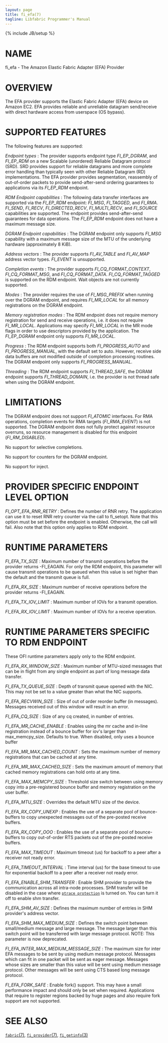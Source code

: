 ```yaml
---
layout: page
title: fi_efa(7)
tagline: Libfabric Programmer's Manual
---
```

{% include JB/setup %}

# NAME

fi_efa \- The Amazon Elastic Fabric Adapter (EFA) Provider

# OVERVIEW

The EFA provider supports the Elastic Fabric Adapter (EFA) device on
Amazon EC2.  EFA provides reliable and unreliable datagram send/receive
with direct hardware access from userspace (OS bypass).

# SUPPORTED FEATURES

The following features are supported:

*Endpoint types*
: The provider supports endpoint type *FI_EP_DGRAM*, and *FI_EP_RDM* on a new
  Scalable (unordered) Reliable Datagram protocol (SRD). SRD provides support
  for reliable datagrams and more complete error handling than typically seen
  with other Reliable Datagram (RD) implementations. The EFA provider provides
  segmentation, reassembly of out-of-order packets to provide send-after-send
  ordering guarantees to applications via its *FI_EP_RDM* endpoint.

*RDM Endpoint capabilities*
: The following data transfer interfaces are supported via the *FI_EP_RDM*
  endpoint: *FI_MSG*, *FI_TAGGED*, and *FI_RMA*. *FI_SEND*, *FI_RECV*,
  *FI_DIRECTED_RECV*, *FI_MULTI_RECV*, and *FI_SOURCE* capabilities are supported.
  The endpoint provides send-after-send guarantees for data operations. The
  *FI_EP_RDM* endpoint does not have a maximum message size.

*DGRAM Endpoint capabilities*
: The DGRAM endpoint only supports *FI_MSG* capability with a maximum
  message size of the MTU of the underlying hardware (approximately 8 KiB).

*Address vectors*
: The provider supports *FI_AV_TABLE* and *FI_AV_MAP* address vector types.
  *FI_EVENT* is unsupported.

*Completion events*
: The provider supports *FI_CQ_FORMAT_CONTEXT*, *FI_CQ_FORMAT_MSG*, and
  *FI_CQ_FORMAT_DATA*. *FI_CQ_FORMAT_TAGGED* is supported on the RDM
  endpoint. Wait objects are not currently supported.

*Modes*
: The provider requires the use of *FI_MSG_PREFIX* when running over
  the DGRAM endpoint, and requires *FI_MR_LOCAL* for all memory
  registrations on the DGRAM endpoint.

*Memory registration modes*
: The RDM endpoint does not require memory registration for send and receive
  operations, i.e. it does not require *FI_MR_LOCAL*. Applications may specify
  *FI_MR_LOCAL* in the MR mode flags in order to use descriptors provided by the
  application. The *FI_EP_DGRAM* endpoint only supports *FI_MR_LOCAL*.

*Progress*
: The RDM endpoint supports both *FI_PROGRESS_AUTO* and *FI_PROGRESS_MANUAL*,
  with the default set to auto. However, receive side data buffers are not
  modified outside of completion processing routines. The DGRAM endpoint only
  supports *FI_PROGRESS_MANUAL*.

*Threading*
: The RDM endpoint supports *FI_THREAD_SAFE*, the DGRAM endpoint supports
  *FI_THREAD_DOMAIN*, i.e. the provider is not thread safe when using the DGRAM
  endpoint.

# LIMITATIONS

The DGRAM endpoint does not support *FI_ATOMIC* interfaces. For RMA operations,
completion events for RMA targets (*FI_RMA_EVENT*) is not supported. The DGRAM
endpoint does not fully protect against resource overruns, so resource
management is disabled for this endpoint (*FI_RM_DISABLED*).

No support for selective completions.

No support for counters for the DGRAM endpoint.

No support for inject.

# PROVIDER SPECIFIC ENDPOINT LEVEL OPTION

*FI_OPT_EFA_RNR_RETRY*
: Defines the number of RNR retry. The application can use it to reset RNR retry
  counter via the call to fi_setopt. Note that this option must be set before
  the endpoint is enabled. Otherwise, the call will fail. Also note that this
  option only applies to RDM endpoint.

# RUNTIME PARAMETERS

*FI_EFA_TX_SIZE*
: Maximum number of transmit operations before the provider returns -FI_EAGAIN.
  For only the RDM endpoint, this parameter will cause transmit operations to
  be queued when this value is set higher than the default and the transmit queue
  is full.

*FI_EFA_RX_SIZE*
: Maximum number of receive operations before the provider returns -FI_EAGAIN.

*FI_EFA_TX_IOV_LIMIT*
: Maximum number of IOVs for a transmit operation.

*FI_EFA_RX_IOV_LIMIT*
: Maximum number of IOVs for a receive operation.

# RUNTIME PARAMETERS SPECIFIC TO RDM ENDPOINT

These OFI runtime parameters apply only to the RDM endpoint.

*FI_EFA_RX_WINDOW_SIZE*
: Maximum number of MTU-sized messages that can be in flight from any
  single endpoint as part of long message data transfer.

*FI_EFA_TX_QUEUE_SIZE*
: Depth of transmit queue opened with the NIC. This may not be set to a value
  greater than what the NIC supports.

*FI_EFA_RECVWIN_SIZE*
: Size of out of order reorder buffer (in messages).  Messages
  received out of this window will result in an error.

*FI_EFA_CQ_SIZE*
: Size of any cq created, in number of entries.

*FI_EFA_MR_CACHE_ENABLE*
: Enables using the mr cache and in-line registration instead of a bounce
  buffer for iov's larger than max_memcpy_size. Defaults to true. When
  disabled, only uses a bounce buffer

*FI_EFA_MR_MAX_CACHED_COUNT*
: Sets the maximum number of memory registrations that can be cached at
  any time.

*FI_EFA_MR_MAX_CACHED_SIZE*
: Sets the maximum amount of memory that cached memory registrations can
  hold onto at any time.

*FI_EFA_MAX_MEMCPY_SIZE*
: Threshold size switch between using memory copy into a pre-registered
  bounce buffer and memory registration on the user buffer.

*FI_EFA_MTU_SIZE*
: Overrides the default MTU size of the device.

*FI_EFA_RX_COPY_UNEXP*
: Enables the use of a separate pool of bounce-buffers to copy unexpected
  messages out of the pre-posted receive buffers.

*FI_EFA_RX_COPY_OOO*
: Enables the use of a separate pool of bounce-buffers to copy out-of-order RTS
  packets out of the pre-posted receive buffers.

*FI_EFA_MAX_TIMEOUT*
: Maximum timeout (us) for backoff to a peer after a receiver not ready error.

*FI_EFA_TIMEOUT_INTERVAL*
: Time interval (us) for the base timeout to use for exponential backoff
  to a peer after a receiver not ready error.

*FI_EFA_ENABLE_SHM_TRANSFER*
: Enable SHM provider to provide the communication across all intra-node processes.
  SHM transfer will be disabled in the case where
  [`ptrace protection`](https://wiki.ubuntu.com/SecurityTeam/Roadmap/KernelHardening#ptrace_Protection)
  is turned on. You can turn it off to enable shm transfer.

*FI_EFA_SHM_AV_SIZE*
: Defines the maximum number of entries in SHM provider's address vector.

*FI_EFA_SHM_MAX_MEDIUM_SIZE*
: Defines the switch point between small/medium message and large message. The message
  larger than this switch point will be transferred with large message protocol.
  NOTE: This parameter is now deprecated.

*FI_EFA_INTER_MAX_MEDIUM_MESSAGE_SIZE*
: The maximum size for inter EFA messages to be sent by using medium message protocol. Messages which can fit in one packet will be sent as eager message. Messages whose sizes are smaller than this value will be sent using medium message protocol. Other messages will be sent using CTS based long message protocol.

*FI_EFA_FORK_SAFE*
: Enable fork() support. This may have a small performance impact and should only be set when required. Applications that require to register regions backed by huge pages and also require fork support are not supported.

# SEE ALSO

[`fabric`(7)](fabric.7.html),
[`fi_provider`(7)](fi_provider.7.html),
[`fi_getinfo`(3)](fi_getinfo.3.html)
